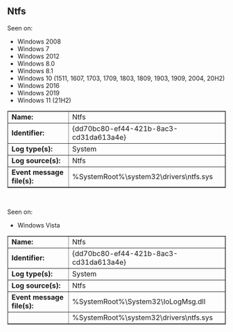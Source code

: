 ## Ntfs

Seen on:
* Windows 2008
* Windows 7
* Windows 2012
* Windows 8.0
* Windows 8.1
* Windows 10 (1511, 1607, 1703, 1709, 1803, 1809, 1903, 1909, 2004, 20H2)
* Windows 2016
* Windows 2019
* Windows 11 (21H2)

<table border="1" class="docutils">
  <tbody>
    <tr>
      <td><b>Name:</b></td>
      <td>Ntfs</td>
    </tr>
    <tr>
      <td><b>Identifier:</b></td>
      <td>{dd70bc80-ef44-421b-8ac3-cd31da613a4e}</td>
    </tr>
    <tr>
      <td><b>Log type(s):</b></td>
      <td>System</td>
    </tr>
    <tr>
      <td><b>Log source(s):</b></td>
      <td>Ntfs</td>
    </tr>
    <tr>
      <td><b>Event message file(s):</b></td>
      <td>%SystemRoot%\system32\drivers\ntfs.sys</td>
    </tr>
  </tbody>
</table>

&nbsp;

Seen on:
* Windows Vista

<table border="1" class="docutils">
  <tbody>
    <tr>
      <td><b>Name:</b></td>
      <td>Ntfs</td>
    </tr>
    <tr>
      <td><b>Identifier:</b></td>
      <td>{dd70bc80-ef44-421b-8ac3-cd31da613a4e}</td>
    </tr>
    <tr>
      <td><b>Log type(s):</b></td>
      <td>System</td>
    </tr>
    <tr>
      <td><b>Log source(s):</b></td>
      <td>Ntfs</td>
    </tr>
    <tr>
      <td><b>Event message file(s):</b></td>
      <td>%SystemRoot%\System32\IoLogMsg.dll</td>
    </tr>
    <tr>
      <td>&nbsp;</td>
      <td>%SystemRoot%\system32\drivers\ntfs.sys</td>
    </tr>
  </tbody>
</table>

&nbsp;

